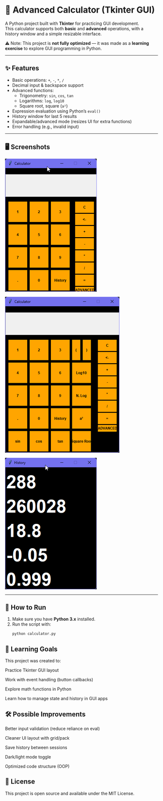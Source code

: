 # 🧮 Advanced Calculator (Tkinter GUI)

A Python project built with **Tkinter** for practicing GUI development.  
This calculator supports both **basic** and **advanced** operations, with a history window and a simple resizable interface.  

⚠️ Note: This project is **not fully optimized** — it was made as a **learning exercise** to explore GUI programming in Python.

---

## ✨ Features
- Basic operations: `+`, `-`, `*`, `/`
- Decimal input & backspace support
- Advanced functions:
  - Trigonometry: `sin`, `cos`, `tan`
  - Logarithms: `log`, `log10`
  - Square root, square (`a²`)
- Expression evaluation using Python’s `eval()`
- History window for last 5 results
- Expandable/advanced mode (resizes UI for extra functions)
- Error handling (e.g., invalid input)

---

## 🖥️ Screenshots

![Calculator Screenshot](screenshot_normal.png)

![Calculator Advanced Screenshot](screenshot_advanced.png)

![Calculator History Screenshot](screenshot_history.png)

---

## 🚀 How to Run
1. Make sure you have **Python 3.x** installed.  
2. Run the script with:
   ```bash
   python calculator.py

## 📖 Learning Goals

This project was created to:

Practice Tkinter GUI layout

Work with event handling (button callbacks)

Explore math functions in Python

Learn how to manage state and history in GUI apps

## 🛠️ Possible Improvements

Better input validation (reduce reliance on eval)

Cleaner UI layout with grid/pack

Save history between sessions

Dark/light mode toggle

Optimized code structure (OOP)

## 📜 License

This project is open source and available under the MIT License.
